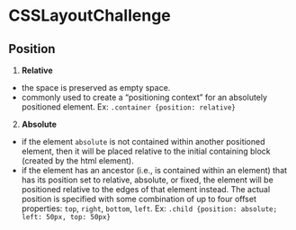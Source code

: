# CSSLayoutChallenge
## Position
1. **Relative**
- the space is preserved as empty space.
- commonly used to create a “positioning context” for an absolutely positioned element.
Ex: `.container {position: relative}`
2. **Absolute**
- if the element `absolute` is not contained within another positioned element, then it will be placed relative to the initial containing block (created by the html element).
- if the element has an ancestor (i.e., is contained within an element) that has its position set to relative, absolute, or fixed, the element will be positioned relative to the edges of that element instead.
The actual position is specified with some combination of up to four offset properties: `top`, `right`, `bottom`, `left`.
Ex: `.child {position: absolute; left: 50px, top: 50px}`

